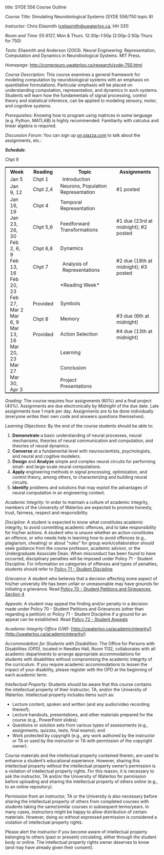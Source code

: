 title: SYDE 556 Course Outline

_Course Title_: Simulating Neurobiological Systems (SYDE 556/750 topic 8)

_Instructor_: Chris Eliasmith ([celiasmith@uwaterloo.ca](mailto:celiasmith@uwaterloo.ca), HH 331)

_Room and Time_: E5 6127, Mon & Thurs. 12:30p-1:50p (2:00p-2:50p Thurs for 750)

_Texts_: Eliasmith and Anderson (2003). Neural Engineering: Representation, Computation
and Dynamics in Neurobiological Systems. MIT Press.

_Homepage_: http://compneuro.uwaterloo.ca/research/syde-750.html

_Course Description_: This course examines a general framework for modeling
computation by neurobiological systems with an emphasis on quantitative
formulations. Particular emphasis will be placed on understanding computation,
representation, and dynamics in such systems. Students will learn how the
fundamentals of signal processing, control theory and statistical inference,
can be applied to modeling sensory, motor, and cognitive systems.

_Prerequisites:_ Knowing how to program using matrices in some language (e.g. Python, MATLAB) is highly recommended.  Familiarity with calculus and linear algebra is required.

_Discussion Forum:_ You can sign up [on piazza.com](https://piazza.com/) to talk about the assignments, etc.: 

**_Schedule_**:

<table style="border: 1px solid black;" cellspacing="10">
<tr><th>Week</th><th>Reading</th><th>Topic</th><th>Assignments</th></tr>

<tr><td style="padding:0 15px 0 15px;">Jan 5</td><td style="padding:0 15px 0 15px;">Chpt 1</td><td style="padding:0 15px 0 15px;">Introduction</td><td style="padding:0 15px 0 15px;"></td></tr>

<tr><td style="padding:0 15px 0 15px;">Jan 9, 12</td><td style="padding:0 15px 0 15px;">Chpt 2,4</td><td>Neurons, Population Representation</td><td style="padding:0 15px 0 15px;">#1 posted</td></tr>

<tr><td style="padding:0 15px 0 15px;">Jan 16, 19</td><td style="padding:0 15px 0 15px;">Chpt 4</td><td>Temporal Representation</td><td style="padding:0 15px 0 15px;"></td></tr>

<tr><td style="padding:0 15px 0 15px;">Jan 23, 26, 30</td><td style="padding:0 15px 0 15px;">Chpt 5,6</td><td>Feedforward Transformations</td><td style="padding:0 15px 0 15px;">#1 due (23rd at midnight); #2 posted</td></tr>

<tr><td style="padding:0 15px 0 15px;">Feb 2, 6, 9</td><td style="padding:0 15px 0 15px;">Chpt 6,8</td><td>Dynamics</td><td style="padding:0 15px 0 15px;"></td></tr>

<tr><td style="padding:0 15px 0 15px;">Feb 13, 16</td><td style="padding:0 15px 0 15px;">Chpt 7</td><td style="padding:0 15px 0 15px;">Analysis of Representations</td><td style="padding:0 15px 0 15px;">#2 due (18th at midnight); #3 posted</td></tr>

<tr><td style="padding:0 15px 0 15px;">Feb 20, 23</td><td></td><td>*Reading Week*</td><td></td></tr>

<tr><td style="padding:0 15px 0 15px;">Feb 27, Mar 2</td><td style="padding:0 15px 0 15px;">Provided</td><td>Symbols</td><td style="padding:0 15px 0 15px;"></td></tr>

<tr><td style="padding:0 15px 0 15px;">Mar 6, 9</td><td style="padding:0 15px 0 15px;">Chpt 8</td><td>Memory</td><td style="padding:0 15px 0 15px;">#3 due (6th at midnight)</td></tr>

<tr><td style="padding:0 15px 0 15px;">Mar 13, 16</td><td style="padding:0 15px 0 15px;">Provided</td><td>Action Selection</td><td style="padding:0 15px 0 15px;">#4 due (13th at midnight)</td></tr>

<tr><td style="padding:0 15px 0 15px;">Mar 20, 23</td><td style="padding:0 15px 0 15px;"></td><td>Learning</td>Chpt 9<td style="padding:0 15px 0 15px;"></td></tr>

<tr><td style="padding:0 15px 0 15px;">Mar 27</td><td style="padding:0 15px 0 15px;"></td><td>Conclusion</td><td style="padding:0 15px 0 15px;"></td></tr>

<tr><td style="padding:0 15px 0 15px;">Mar 30, Apr 3</td><td style="padding:0 15px 0 15px;"></td><td>Project Presentations</td><td style="padding:0 15px 0 15px;"></td></tr>

</table>


_Grading_: The course requires four assignments (60%) and a final project (40%). Assignments are due electronically by _Midnight_ of the due date. Late assignments lose 1 mark per day. Assignments are to be done individually (everyone writes their own code and answers questions themselves).

_Learning Objectives:_ By the end of the course students should be able to:

1. **Demonstrate** a basic understanding of neural processes, neural mechanisms, theories of neural communication and computation, and theories of neural dynamics. 
2. **Converse** at a fundamental level with neuroscientists, psychologists, and neural and cogitive modelers.
3. **Design** and **Analyze** simple and complex neural circuits for performing small- and large-scale neural computations.
4. **Apply** engineering methods in signal processing, optimization, and control theory, among others, to characterizing and building neural circuits.
5. **Identify** problems and solutions that may exploit the advantages of neural computation in an engineering context.

_Academic Integrity:_ In order to maintain a culture of academic integrity,
members of the University of Waterloo are expected to promote honesty, trust,
fairness, respect and responsibility.

_Discipline:_ A student is expected to know what constitutes academic
integrity, to avoid committing academic offences, and to take responsibility
for his/her actions. A student who is unsure whether an action constitutes an
offence, or who needs help in learning how to avoid offences (e.g.,
plagiarism, cheating) or about "rules" for group work/collaboration should
seek guidance from the course professor, academic advisor, or the
Undergraduate Associate Dean. When misconduct has been found to have occurred,
disciplinary penalties will be imposed under Policy 71 - Student Discipline.
For information on categories of offenses and types of penalties, students
should refer to [Policy 71 - Student Discipline](http://www.adm.uwaterloo.ca/infosec/Policies/policy71.htm)

_Grievance_: A student who believes that a decision affecting some aspect of
his/her university life has been unfair or unreasonable may have grounds for
initiating a grievance. Read [Policy 70 - Student Petitions and Grievances, Section 4](http://www.adm.uwaterloo.ca/infosec/Policies/policy70.htm)

_Appeals_: A student may appeal the finding and/or penalty in a decision made
under Policy 70 - Student Petitions and Grievances (other than regarding a
petition) or Policy 71 - Student Discipline if a ground for an appeal can be
established. Read [Policy 72 - Student Appeals](http://www.adm.uwaterloo.ca/infosec/Policies/policy72.htm)

_Academic Integrity Office (UW):_ [http://uwaterloo.ca/academicintegrity/](http://uwaterloo.ca/academicintegrity/)

_Accommodation for Students with Disabilities:_ The Office for Persons with
Disabilities (OPD), located in Needles Hall, Room 1132, collaborates with all
academic departments to arrange appropriate accommodations for students with
disabilities without compromising the academic integrity of the curriculum. If
you require academic accommodations to lessen the impact of your disability,
please register with the OPD at the beginning of each academic term.

_Intellectual Property:_
Students should be aware that this course contains the intellectual property of their instructor, TA, and/or the University of Waterloo.  Intellectual property includes items such as:<ul>
<li>Lecture content, spoken and written (and any audio/video recording thereof);</li>
<li>Lecture handouts, presentations, and other materials prepared for the course (e.g., PowerPoint slides);</li>
<li>Questions or solution sets from various types of assessments (e.g., assignments, quizzes, tests, final exams); and</li>
<li>Work protected by copyright (e.g., any work authored by the instructor or TA or used by the instructor or TA with permission of the copyright owner).</li></ul>

Course materials and the intellectual property contained therein, are used to enhance a student’s educational experience.  However, sharing this intellectual property without the intellectual property owner’s permission is a violation of intellectual property rights.  For this reason, it is necessary to ask the instructor, TA and/or the University of Waterloo for permission before uploading and sharing the intellectual property of others online (e.g., to an online repository).

Permission from an instructor, TA or the University is also necessary before sharing the intellectual property of others from completed courses with students taking the same/similar courses in subsequent terms/years.  In many cases, instructors might be happy to allow distribution of certain materials.  However, doing so without expressed permission is considered a violation of intellectual property rights.

Please alert the instructor if you become aware of intellectual property belonging to others (past or present) circulating, either through the student body or online.  The intellectual property rights owner deserves to know (and may have already given their consent).
